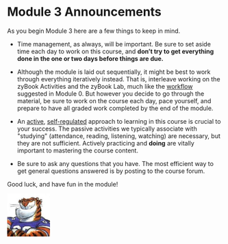 # Module 3 Announcements

As you begin Module 3 here are a few things to keep in mind.

- Time management, as always, will be important. Be sure to set aside time each
day to work on this course, and **don’t try to get everything done in the one
or two days before things are due.**

- Although the module is laid out sequentially, it might be best to work
through everything iteratively instead. That is, interleave working on the
zyBook Activities and the zyBook Lab, much like the
[workflow](../m00/structure.md) suggested in Module 0. But however you decide
to go through the material, be sure to work on the course each day, pace
yourself, and prepare to have all graded work completed by the end of the
module.

- An [active](https://en.wikipedia.org/wiki/Active_learning),
  [self-regulated](https://en.wikipedia.org/wiki/Self-regulated_learning)
  approach to learning in this course is crucial to your success. The passive
  activities we typically associate with "studying" (attendance, reading,
  listening, watching) are necessary, but they are not sufficient. Actively
  practicing and **doing** are vitally important to mastering the course
  content.

- Be sure to ask any questions that you have. The most efficient way to get
  general questions answered is by posting to the course forum.

Good luck, and have fun in the module!

 <img src="../../img/rags.jpg" width="100">


